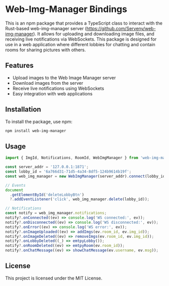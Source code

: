 # Web-Img-Manager Bindings

This is an npm package that provides a TypeScript class to interact with the Rust-based web-img-manager server (https://github.com/Serveny/web-img-manager). It allows for uploading and downloading image files, and receiving live notifications via WebSockets. This package is designed for use in a web application where different lobbies for chatting and contain rooms for sharing pictures with others.

## Features

- Upload images to the Web Image Manager server
- Download images from the server
- Receive live notifications using WebSockets
- Easy integration with web applications

## Installation

To install the package, use npm:

```sh
npm install web-img-manager
```

## Usage

```typescript
import { ImgId, Notifications, RoomId, WebImgManager } from 'web-img-manager';

const server_addr = '127.0.0.1:1871';
const lobby_id = '6a766d31-71d5-4a34-8df5-124b9614b19f';
const web_img_manager = new WebImgManager(server_addr).connect(lobby_id);

// Events
document
  .getElementById('deleteLobbyBtn')
  ?.addEventListener('click', web_img_manager.delete(lobby_id));

// Notifications
const notify = web_img_manager.notifications;
notify?.onConnected((ev) => console.log('WS connected:', ev));
notify?.onDisconnected((ev) => console.log('WS disconnected:', ev));
notify?.onError((ev) => console.log('WS error:', ev));
notify?.onImageUploaded((ev) => addImgs(ev.room_id, ev.img_id));
notify?.onImageDeleted((ev) => removeImgs(ev.room_id, ev.img_id));
notify?.onLobbyDeleted((_) => emtpyLobby());
notify?.onRoomDeleted((ev) => emtpyRoom(ev.room_id));
notify?.onChatMessage((ev) => showChatMessage(ev.username, ev.msg));
```

## License

This project is licensed under the MIT License.
